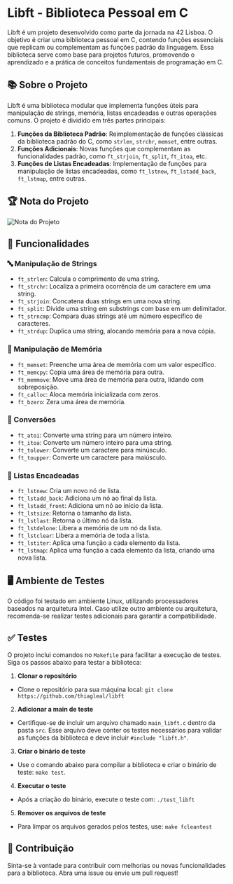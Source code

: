 # Libft - Biblioteca Pessoal em C

Libft é um projeto desenvolvido como parte da jornada na 42 Lisboa. O objetivo é criar uma biblioteca pessoal em C, contendo funções essenciais que replicam ou complementam as funções padrão da linguagem. Essa biblioteca serve como base para projetos futuros, promovendo o aprendizado e a prática de conceitos fundamentais de programação em C.

## 📚 Sobre o Projeto

Libft é uma biblioteca modular que implementa funções úteis para manipulação de strings, memória, listas encadeadas e outras operações comuns. O projeto é dividido em três partes principais:

1. **Funções da Biblioteca Padrão**: Reimplementação de funções clássicas da biblioteca padrão do C, como `strlen`, `strchr`, `memset`, entre outras.
2. **Funções Adicionais**: Novas funções que complementam as funcionalidades padrão, como `ft_strjoin`, `ft_split`, `ft_itoa`, etc.
3. **Funções de Listas Encadeadas**: Implementação de funções para manipulação de listas encadeadas, como `ft_lstnew`, `ft_lstadd_back`, `ft_lstmap`, entre outras.

## 🏆 Nota do Projeto

![Nota do Projeto](https://github.com/user-attachments/assets/14a444f4-6454-49ae-9713-fd571eb3c417)

## 🚀 Funcionalidades

### 🔤 Manipulação de Strings
- `ft_strlen`: Calcula o comprimento de uma string.
- `ft_strchr`: Localiza a primeira ocorrência de um caractere em uma string.
- `ft_strjoin`: Concatena duas strings em uma nova string.
- `ft_split`: Divide uma string em substrings com base em um delimitador.
- `ft_strncmp`: Compara duas strings até um número específico de caracteres.
- `ft_strdup`: Duplica uma string, alocando memória para a nova cópia.

### 🧠 Manipulação de Memória
- `ft_memset`: Preenche uma área de memória com um valor específico.
- `ft_memcpy`: Copia uma área de memória para outra.
- `ft_memmove`: Move uma área de memória para outra, lidando com sobreposição.
- `ft_calloc`: Aloca memória inicializada com zeros.
- `ft_bzero`: Zera uma área de memória.

### 🔢 Conversões
- `ft_atoi`: Converte uma string para um número inteiro.
- `ft_itoa`: Converte um número inteiro para uma string.
- `ft_tolower`: Converte um caractere para minúsculo.
- `ft_toupper`: Converte um caractere para maiúsculo.

### 🧩 Listas Encadeadas
- `ft_lstnew`: Cria um novo nó de lista.
- `ft_lstadd_back`: Adiciona um nó ao final da lista.
- `ft_lstadd_front`: Adiciona um nó ao início da lista.
- `ft_lstsize`: Retorna o tamanho da lista.
- `ft_lstlast`: Retorna o último nó da lista.
- `ft_lstdelone`: Libera a memória de um nó da lista.
- `ft_lstclear`: Libera a memória de toda a lista.
- `ft_lstiter`: Aplica uma função a cada elemento da lista.
- `ft_lstmap`: Aplica uma função a cada elemento da lista, criando uma nova lista.

## 🖥️ Ambiente de Testes

O código foi testado em ambiente Linux, utilizando processadores baseados na arquitetura Intel. Caso utilize outro ambiente ou arquitetura, recomenda-se realizar testes adicionais para garantir a compatibilidade.


## ✅ Testes

O projeto inclui comandos no `Makefile` para facilitar a execução de testes. Siga os passos abaixo para testar a biblioteca:

1. **Clonar o repositório**

- Clone o repositório para sua máquina local: `git clone https://github.com/thiagleal/libft`

2. **Adicionar a main de teste**  

- Certifique-se de incluir um arquivo chamado `main_libft.c` dentro da pasta `src`. Esse arquivo deve conter os testes necessários para validar as funções da biblioteca e deve incluir `#include "libft.h"`.

3. **Criar o binário de teste** 

- Use o comando abaixo para compilar a biblioteca e criar o binário de teste: `make test`.

4. **Executar o teste** 

- Após a criação do binário, execute o teste com: `./test_libft`

5. **Remover os arquivos de teste** 

- Para limpar os arquivos gerados pelos testes, use: `make fcleantest`

## 📝 Contribuição

Sinta-se à vontade para contribuir com melhorias ou novas funcionalidades para a biblioteca. Abra uma issue ou envie um pull request!
